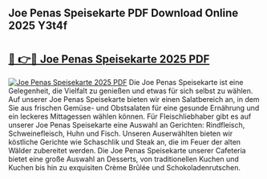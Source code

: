 ## Joe Penas Speisekarte PDF Download Online 2025 Y3t4f

# <h2><a href="http://gc9nys.nevu.top/?p=Joe+Penas+Speisekarte">🔗 👉🔴 Joe Penas Speisekarte 2025 PDF</a></h2>

[![Joe Penas Speisekarte 2025 PDF](https://i.imgur.com/dBaPXMq.png)](http://gc9nys.nevu.top/?p=Joe+Penas+Speisekarte)
Die Joe Penas Speisekarte ist eine Gelegenheit, die Vielfalt zu genießen und etwas für sich selbst zu wählen. Auf unserer Joe Penas Speisekarte bieten wir einen Salatbereich an, in dem Sie aus frischen Gemüse- und Obstsalaten für eine gesunde Ernährung und ein leckeres Mittagessen wählen können. Für Fleischliebhaber gibt es auf unserer Joe Penas Speisekarte eine Auswahl an Gerichten: Rindfleisch, Schweinefleisch, Huhn und Fisch. Unseren Auserwählten bieten wir köstliche Gerichte wie Schaschlik und Steak an, die im Feuer der alten Wälder zubereitet werden. Die Joe Penas Speisekarte unserer Cafeteria bietet eine große Auswahl an Desserts, von traditionellen Kuchen und Kuchen bis hin zu exquisiten Crème Brûlée und Schokoladenrutschen.
